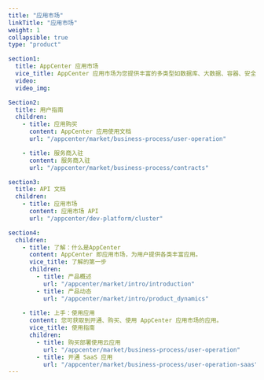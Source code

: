 ```yaml
---
title: "应用市场"
linkTitle: "应用市场"
weight: 1
collapsible: true
type: "product"

section1:
  title: AppCenter 应用市场
  vice_title: AppCenter 应用市场为您提供丰富的多类型如数据库、大数据、容器、安全等多应用服务。
  video: 
  video_img: 

Section2:
  title: 用户指南
  children:
    - title: 应用购买
      content: AppCenter 应用使用文档
      url: "/appcenter/market/business-process/user-operation"

    - title: 服务商入驻
      content: 服务商入驻
      url: "/appcenter/market/business-process/contracts"

section3:
  title: API 文档
  children:
    - title: 应用市场
      content: 应用市场 API
      url: "/appcenter/dev-platform/cluster"

section4:
  children:
    - title: 了解：什么是AppCenter
      content: AppCenter 即应用市场，为用户提供各类丰富应用。
      vice_title: 了解的第一步
      children:
        - title: 产品概述
          url: "/appcenter/market/intro/introduction"
        - title: 产品动态
          url: "/appcenter/market/intro/product_dynamics"
      
    - title: 上手：使用应用
      content: 您可获取到开通、购买、使用 AppCenter 应用市场的应用。
      vice_title: 使用指南
      children: 
        - title: 购买部署使用云应用
          url: "/appcenter/market/business-process/user-operation"
        - title: 开通 SaaS 应用
          url: "/appcenter/market/business-process/user-operation-saas"
---
```



<!-- type: "product" 这个参数表明这是一个产品index页面 -->
<!-- section1 为产品index页面 主标题 副标题 video  video_img为视频图片  -->
<!-- section2 为产品index页面 第一个大块的用户文档配置  -->
<!-- section3 为产品index页面 第二个大块的开发者文档配置  -->
<!-- section4 为产品index页面 第三个大块的学习路径配置  -->